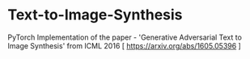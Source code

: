 # Text-to-Image-Synthesis
PyTorch Implementation of the paper - 'Generative Adversarial Text to Image Synthesis' from ICML 2016 [ https://arxiv.org/abs/1605.05396 ]
